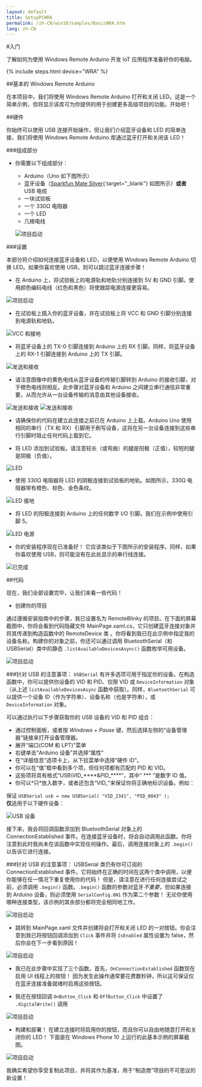 ```yaml
---
layout: default
title: SetupPCWRA
permalink: /zh-CN/win10/samples/BasicWRA.htm
lang: zh-CN
---
```


#入门

了解如何为使用 Windows Remote Arduino 开发 IoT 应用程序准备好你的电脑。

{% include steps.html device="WRA" %}

##基本的 Windows Remote Arduino

在本项目中，我们将使用 Windows Remote Arduino 打开和关闭 LED。这是一个简单示例，但将显示该库可为你提供的用于创建更多高级项目的功能。开始吧！

##硬件

你始终可以使用 USB 连接开始操作，但让我们介绍蓝牙设备和 LED 的简单连接，我们将使用 Windows Remote Arduino 库通过蓝牙打开和关闭该 LED！

###组成部分

- 你需要以下组成部分：
	* Arduino（Uno 如下图所示）
	* 蓝牙设备（[Sparkfun Mate Silver](https://www.sparkfun.com/products/12576){:target="_blank"} 如图所示）**或者** USB 电缆
	* 一块试验板
	* 一个 330Ω 电阻器
	* 一个 LED
	* 几根电线 <br/>

	![项目启动]({{site.baseurl}}/images/remote-wiring/samples/basic/parts.JPG)


###设置

本部分将介绍如何连接蓝牙设备和 LED，以便使用 Windows Remote Arduino 切换 LED。如果你喜欢使用 USB，则可以跳过蓝牙连接步骤！

- 在 Arduino 上，将试验板上的电源轨和地轨分别连接到 5V 和 GND 引脚。使用颜色编码电线（红色和黑色）将使跟踪电源连接更容易。

 ![项目启动]({{site.baseurl}}/images/remote-wiring/samples/basic/step01.JPG)

- 在试验板上插入你的蓝牙设备，并在试验板上将 VCC 和 GND 引脚分别连接到电源轨和地轨。

 ![VCC 和接地]({{site.baseurl}}/images/remote-wiring/samples/basic/step02.JPG)

- 将蓝牙设备上的 TX-0 引脚连接到 Arduino 上的 RX 引脚。同样，将蓝牙设备上的 RX-1 引脚连接到 Arduino 上的 TX 引脚。

 ![发送和接收]({{site.baseurl}}/images/remote-wiring/samples/basic/step03.JPG)

   * 请注意图像中的黄色电线从蓝牙设备的传输引脚转到 Arduino 的接收引脚，对于橙色电线则相反。此步骤对蓝牙设备和 Arduino 之间建立串行通信非常重要，从而允许从一台设备传输的消息由其他设备接收。

 ![发送和接收]({{site.baseurl}}/images/remote-wiring/samples/basic/step03_2.JPG) ![发送和接收]({{site.baseurl}}/images/remote-wiring/samples/basic/step03_3.JPG)

   * 请确保你的代码在建立此连接之前已在 Arduino 上上载。Arduino Uno 使用相同的串行（TX 和 RX）引脚用于刷写设备，这将在另一台设备连接到这些串行引脚时阻止任何代码上载到它。

- 将 LED 添加到试验板。请注意较长（或弯曲）的腿是阳极（正值），较短的腿是阴极（负值）。

 ![LED]({{site.baseurl}}/images/remote-wiring/samples/basic/step04.JPG)

- 使用 330Ω 电阻器将 LED 的阴极连接到试验板的地轨。如图所示，330Ω 电阻器带有橙色、棕色、金色条纹。

 ![LED 接地]({{site.baseurl}}/images/remote-wiring/samples/basic/step05.JPG)

- 将 LED 的阳极连接到 Arduino 上的任何数字 I/O 引脚。我们在示例中使用引脚 5。

 ![LED 电源]({{site.baseurl}}/images/remote-wiring/samples/basic/step06.JPG)

- 你的安装程序现在已准备好！ 它应该类似于下图所示的安装程序。同样，如果你喜欢使用 USB，则可能没有在此处显示的串行线连接。

 ![已完成]({{site.baseurl}}/images/remote-wiring/samples/basic/final.JPG)


##代码

现在，我们全部设置完毕，让我们来看一些代码！

- 创建你的项目

 通过遵循安装指南中的步骤，我已设置名为 RemoteBlinky 的项目。在下面的屏幕截图中，你将会看到代码隐藏文件 MainPage.xaml.cs，它只创建蓝牙连接对象并将其传递到构造函数中的 RemoteDevice 类 。你将看到我已在此示例中指定我的设备名称。构建你的对象之前，你还可以通过调用 BluetoothSerial（和 USBSerial）类中的静态 `.listAvailableDevicesAsync()` 函数枚举可用设备。

 ![项目启动]({{site.baseurl}}/images/remote-wiring/samples/basic/project00.png)

###针对 USB 的注意事项：
 `USBSerial` 有许多选项可用于指定你的设备。在构造函数中，你可以提供你设备的 VID 和 PID、仅限 VID 或 `DeviceInformation` 对象（从上述 `listAvailableDevicesAsync` 函数中获取）。同样，`BluetoothSerial` 可以提供一个设备 ID（作为字符串）、设备名称（也是字符串），或 `DeviceInformation` 对象。

可以通过执行以下步骤获取你的 USB 设备的 VID 和 PID 组合：

<ul>
<li>通过控制面板，或者按 <i>Windows + Pause</i> 键，然后选择左侧的“设备管理器”<i></i>链接来打开设备管理器。</li>
<li>展开“端口(COM 和 LPT)”<i></i>菜单</li>
<li>右键单击“Arduino 设备”并选择“属性”</li>
<li>在“详细信息”<i></i>选项卡上，从下拉菜单中选择“硬件 ID”<i></i>。</li>
<li>你可以在“值”<i></i>框中看到多个项，但任何项都有匹配的 PID 和 VID。</li>
<li>这些项将具有格式“USB\VID_****&amp;PID_****”，其中“ *** ”是数字 ID 值。</li>
<li>你可以*只*放入数字，或者还包含“VID_”来保证你将正确地标识设备。例如：<br/></li>
</ul>

保证 `USBSerial usb = new USBSerial( "VID_2341", "PID_0043" );`<br/> **仅**适用于以下硬件设备：

![USB 设备]({{site.baseurl}}/images/remote-wiring/samples/basic/vidpid.png)

接下来，我会将回调函数添加到 BluetoothSerial 对象上的 ConnectionEstablished 事件。在连接蓝牙设备时，将会自动调用此函数。你将注意到此时我尚未在该函数中实现任何操作。最后，调用连接对象上的 `.begin()` 以告诉它进行连接。

###针对 USB 的注意事项：
USBSerial 类仍有你可订阅的 ConnectionEstablished 事件。它将始终在正确的时间在这两个类中调用，以便你能够在任一情况下重复使用你的代码！ 但是，请注意在进行任何连接尝试之前，必须调用 `.begin()` 函数。`.begin()` 函数的参数对蓝牙*不重要*，但如果连接到 Arduino 设备，则必须使用 `SerialConfig.8N1` 作为第二个参数！ 无论你使用哪种连接类型，该示例的其余部分都将完全相同地工作。

 ![项目启动]({{site.baseurl}}/images/remote-wiring/samples/basic/project01.png)

- 跳转到 MainPage.xaml 文件并创建将会打开和关闭 LED 的一对按钮。你会注意到我已将按钮回调添加到 `Click` 事件并将 `IsEnabled` 属性设置为 false，然后你会在下一步看到原因！

 ![项目启动]({{site.baseurl}}/images/remote-wiring/samples/basic/project02.png)

- 我已在此步骤中实现了三个函数。首先，`OnConnectionEstablished` 函数现在启用 UI 线程上的按钮！ 因为发生此操作通常要花费数秒钟，所以这可保证仅在蓝牙连接准备就绪时启用这些按钮。

- 我还在按钮回调 `OnButton_Click` 和 `OffButton_Click` 中设置了 `.digitalWrite()` 调用

 ![项目启动]({{site.baseurl}}/images/remote-wiring/samples/basic/project04.png)

- 构建和部署！ 在建立连接时将启用你的按钮，而且你可以自由地随意打开和关闭你的 LED！ 下面是在 Windows Phone 10 上运行的此基本示例的屏幕截图。

 ![项目启动]({{site.baseurl}}/images/remote-wiring/samples/basic/screenshot.png)


我确实希望你享受复制此项目，并将其作为基准，用于“制造商”项目的不可思议的新设置！
